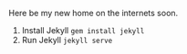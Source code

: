 Here be my new home on the internets soon.

1. Install Jekyll `gem install jekyll`
2. Run Jekyll `jekyll serve`